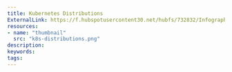 ```yaml
---
title: Kubernetes Distributions
ExternalLink: https://f.hubspotusercontent30.net/hubfs/732832/Infographics/Infographic%20-%20Kubernetes%20Distributions.jpg
resources:
- name: "thumbnail"
  src: "k8s-distributions.png"
description:
keywords:
tags:
---
```


